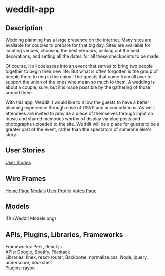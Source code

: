 # weddit-app

## Description
  Wedding planning has a large presence on the internet.  Many sites are available for couples to prepare for that big day.  Sites are available for locating venues, choosing the best vendors, picking out the best decorations, and setting all the dates for all these checkpoints to be made.
  
  Of course, it all coalesces into an event that serves to bring two people together to begin their new life.  But what is often forgotten is the group of people there to ring in the union.  The guests that come from all over to support the union of the ones who mean so much to them.  A wedding is about a couple, sure, but it is made possible by the gathering of those around them.
  
  With this app, Weddit, I would like to allow the guests to have a better planning experience through ease of RSVP and accomodations.  As well, attendees are invited to provide a piece of themselves through input on music and shared memories worthy of display via blog posts and photographs uploaded to the site.  Weddit will be a place for guests to be a greater part of the event, rather than the spectators of someone else's story.

## User Stories
  [User Stories](https://trello.com/b/PIgwNyDL/weddit)

## Wire Frames
  [Home Page](./HomePage.jpg)
  [Modals](./Modals.jpg)
  [User Profile](./UserProfile.jpg)
  [Votes Page](./VotesPage.jpg)

## Models
  ![](./Weddit Models.png)

## APIs, Plugins, Libraries, Frameworks
Frameworks: Perk, React.js <br> APIs: Google, Spotify, Filestack <br> Libraries: knex, react-router, Backbone, normalize.css, Node, jquery, underscore, bookshelf <br> Plugins: rayon
